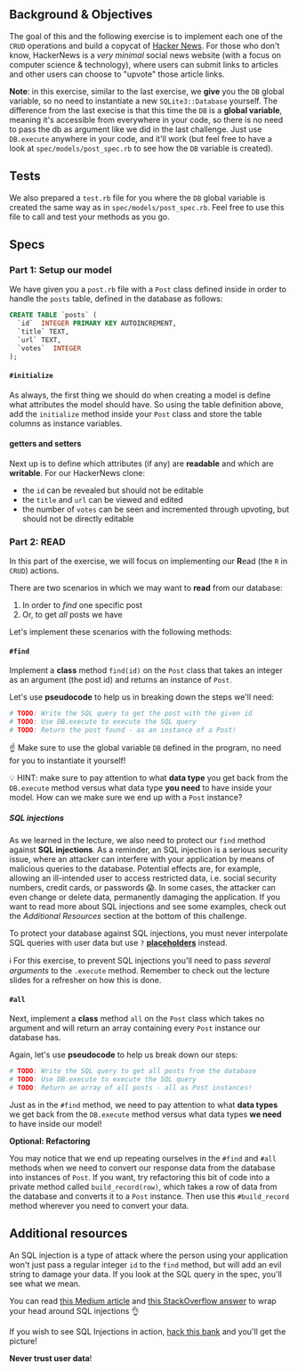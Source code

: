 ## Background & Objectives

The goal of this and the following exercise is to implement each one of the `CRUD` operations and build a copycat of [Hacker News](https://news.ycombinator.com). For those who don't know, HackerNews is a _very minimal_ social news website (with a focus on computer science & technology), where users can submit links to articles and other users can choose to "upvote" those article links.

**Note**: in this exercise, similar to the last exercise, we **give** you the `DB` global variable, so no need to instantiate a new `SQLite3::Database` yourself. The difference from the last execise is that this time the `DB` is a **global variable**, meaning it's accessible from everywhere in your code, so there is no need to pass the db as argument like we did in the last challenge. Just use `DB.execute` anywhere in your code, and it'll work (but feel free to have a look at `spec/models/post_spec.rb` to see how the `DB` variable is created).

## Tests

We also prepared a `test.rb` file for you where the `DB` global variable is created the same way as in `spec/models/post_spec.rb`. Feel free to use this file to call and test your methods as you go.

## Specs

### Part 1: Setup our model

We have given you a `post.rb` file with a `Post` class defined inside in order to handle the `posts` table, defined in the database as follows:

```sql
CREATE TABLE `posts` (
  `id`  INTEGER PRIMARY KEY AUTOINCREMENT,
  `title` TEXT,
  `url` TEXT,
  `votes`  INTEGER
);
```

#### `#initialize`

As always, the first thing we should do when creating a model is define what attributes the model should have. So using the table definition above, add the `initialize` method inside your `Post` class and store the table columns as instance variables.

#### getters and setters

Next up is to define which attributes (if any) are **readable** and which are **writable**. For our HackerNews clone:

  - the `id` can be revealed but should not be editable
  - the `title` and `url` can be viewed and edited
  - the number of `votes` can be seen and incremented through upvoting, but should not be directly editable


### Part 2: READ
In this part of the exercise, we will focus on implementing our **R**ead (the `R` in `CRUD`) actions.

There are two scenarios in which we may want to **read** from our database:

  1. In order to _find_ one specific post
  2. Or, to get _all_ posts we have

Let's implement these scenarios with the following methods:

#### `#find`

Implement a **class** method `find(id)` on the `Post` class that takes an integer as an argument (the post id) and returns an instance of `Post`.

Let's use **pseudocode** to help us in breaking down the steps we'll need:
```ruby
# TODO: Write the SQL query to get the post with the given id
# TODO: Use DB.execute to execute the SQL query
# TODO: Return the post found - as an instance of a Post!
```

☝️ Make sure to use the global variable `DB` defined in the program, no need for you to instantiate it yourself!

💡 HINT: make sure to pay attention to what **data type** you get back from the `DB.execute` method versus what data type **you need** to have inside your model. How can we make sure we end up with a `Post` instance?

##### SQL injections
As we learned in the lecture, we also need to protect our `find` method against **SQL injections**. As a reminder, an SQL injection is a serious security issue, where an attacker can interfere with your application by means of malicious queries to the database. Potential effects are, for example, allowing an ill-intended user to access restricted data, i.e. social security numbers, credit cards, or passwords 😱. In some cases, the attacker can even change or delete data, permanently damaging the application. If you want to read more about SQL injections and see some examples, check out the _Additional Resources_ section at the bottom of this challenge.

To protect your database against SQL injections, you must never interpolate SQL queries with user data but use `?` [**placeholders**](http://ruby.bastardsbook.com/chapters/sql/#placeholders-sqlite-gem) instead.

ℹ️ For this exercise, to prevent SQL injections you'll need to pass _several arguments_ to the `.execute` method. Remember to check out the lecture slides for a refresher on how this is done.

#### `#all`

Next, implement a **class** method `all` on the `Post` class which takes no argument and will return an array containing every `Post` instance our database has.

Again, let's use **pseudocode** to help us break down our steps:
```ruby
# TODO: Write the SQL query to get all posts from the database
# TODO: Use DB.execute to execute the SQL query
# TODO: Return an array of all posts - all as Post instances!
```

Just as in the `#find` method, we need to pay attention to what **data types** we get back from the `DB.execute` method versus what data types **we need** to have inside our model!

**Optional: Refactoring**

You may notice that we end up repeating ourselves in the `#find` and `#all` methods when we need to convert our response data from the database into instances of `Post`. If you want, try refactoring this bit of code into a private method called `build_record(row)`, which takes a row of data from the database and converts it to a `Post` instance. Then use this `#build_record` method wherever you need to convert your data.


## Additional resources

An SQL injection is a type of attack where the person using your application won't just pass a regular integer `id` to the `find` method, but will add an evil string to damage your data. If you look at the SQL query in the spec, you'll see what we mean.

You can read [this Medium article](https://medium.com/@yelstin.fernandes/how-to-add-items-to-a-database-table-using-ruby-sqlite3-74dcd8f931f9) and [this StackOverflow answer](https://stackoverflow.com/questions/13462112/inserting-ruby-string-into-sqlite#answer-13462218) to wrap your head around SQL injections 👌

If you wish to see SQL Injections in action, [hack this bank](https://www.hacksplaining.com/exercises/sql-injection#/start) and you'll get the picture!

**Never trust user data**!
